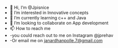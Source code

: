 - 👋 Hi, I’m @Jpisnice
- 👀 I’m interested in Innovative concepts
- 🌱 I’m currently learning c++ and Java
- 💞️ I’m looking to collaborate on App development
- 📫 How to reach me 
- -you could reach out to me on Instagram @jprehav
- -Or email me on janardhanpolle.7@gmail.com

<!---
Jpisnice/Jpisnice is a ✨ special ✨ repository because its `README.md` (this file) appears on your GitHub profile.
You can click the Preview link to take a look at your changes.
--->
